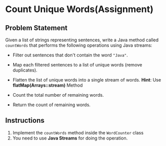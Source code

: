 # Count Unique Words(Assignment)

## Problem Statement

Given a list of strings representing sentences, write a Java method called `countWords` that performs the following
operations using Java streams:

- Filter out sentences that don't contain the word `"Java"`.
- Map each filtered sentences to a list of unique words (remove duplicates).
- Flatten the list of unique words into a single stream of words.
  **Hint**: Use **flatMap(Arrays::stream)** Method

- Count the total number of remaining words.
- Return the count of remaining words.

## Instructions

1. Implement the `countWords` method inside the `WordCounter` class
2. You need to use **Java Streams** for doing the operation.